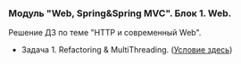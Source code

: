 ﻿### Модуль "Web, Spring&Spring MVC". Блок 1. Web.
Решение ДЗ по теме "HTTP и современный Web".

* Задача 1. Refactoring & MultiThreading. ([Условие здесь](https://github.com/netology-code/jspr-homeworks/tree/master/01_web#refactoring--multithreading))

